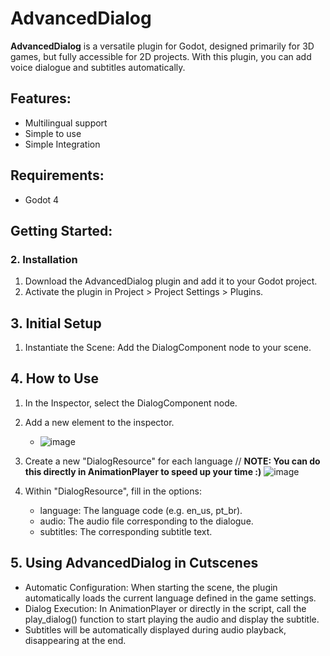# AdvancedDialog

**AdvancedDialog** is a versatile plugin for Godot, designed primarily for 3D games, but fully accessible for 2D projects. With this plugin, you can add voice dialogue and subtitles automatically.

## Features:

- Multilingual support
- Simple to use
- Simple Integration

## Requirements:
 - Godot 4

## Getting Started:

### 2. Installation
1. Download the AdvancedDialog plugin and add it to your Godot project.
2. Activate the plugin in Project > Project Settings > Plugins.

## 3. Initial Setup
 1. Instantiate the Scene: Add the DialogComponent node to your scene.

## 4. How to Use
 1. In the Inspector, select the DialogComponent node.
 2. Add a new element to the inspector.
    - ![image](https://github.com/user-attachments/assets/fab6a2bb-76dd-4980-8b05-69ef40655f9a)
 4. Create a new "DialogResource" for each language // **NOTE: You can do this directly in AnimationPlayer to speed up your time :)**
![image](https://github.com/user-attachments/assets/cbdaeacb-e572-4ed6-9e4b-f3b0d20106ff)

 6. Within "DialogResource", fill in the options:
    - language: The language code (e.g. en_us, pt_br).
    - audio: The audio file corresponding to the dialogue.
    - subtitles: The corresponding subtitle text. 

## 5. Using AdvancedDialog in Cutscenes
 - Automatic Configuration: When starting the scene, the plugin automatically loads the current language defined in the game settings.
 - Dialog Execution: In AnimationPlayer or directly in the script, call the play_dialog() function to start playing the audio and display the subtitle.
 - Subtitles will be automatically displayed during audio playback, disappearing at the end.
